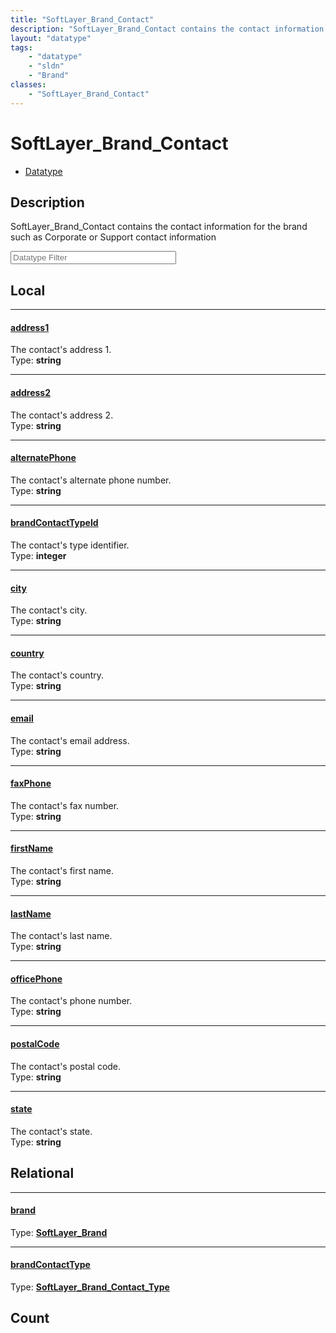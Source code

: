 ```yaml
---
title: "SoftLayer_Brand_Contact"
description: "SoftLayer_Brand_Contact contains the contact information for the brand such as Corporate or Support contact information"
layout: "datatype"
tags:
    - "datatype"
    - "sldn"
    - "Brand"
classes:
    - "SoftLayer_Brand_Contact"
---
```


# SoftLayer_Brand_Contact
<div id='service-datatype'>
    <ul id='sldn-reference-tabs'>
        <li id='datatype'> <a href='/reference/datatypes/SoftLayer_Brand_Contact' >Datatype</a></li>
    </ul>
</div>

## Description 
SoftLayer_Brand_Contact contains the contact information for the brand such as Corporate or Support contact information 





<!-- Filer BEGIN -->
<div class="view-filters">
        <div class="clearfix">
            <div class="search-input-box">
                <input placeholder="Datatype Filter" onkeyup="titleSearch(inputId='prop-input', divId='properties', elementClass='prop-row')" 
                    type="text" id="prop-input" value="" size="30" maxlength="128" class="form-text">
            </div>
        </div>
</div>
<!-- Filer END -->

<div id="properties" class="content">
<div id="localProperties" class="prop-content" >

## Local
<div class="prop-row">

-----
[address1]: #address1
#### [address1]
The contact's address 1.  
<span class="type-label">Type: </span>**string**


</div>
<div class="prop-row">

-----
[address2]: #address2
#### [address2]
The contact's address 2.  
<span class="type-label">Type: </span>**string**


</div>
<div class="prop-row">

-----
[alternatePhone]: #alternatephone
#### [alternatePhone]
The contact's alternate phone number.  
<span class="type-label">Type: </span>**string**


</div>
<div class="prop-row">

-----
[brandContactTypeId]: #brandcontacttypeid
#### [brandContactTypeId]
The contact's type identifier.  
<span class="type-label">Type: </span>**integer**


</div>
<div class="prop-row">

-----
[city]: #city
#### [city]
The contact's city.  
<span class="type-label">Type: </span>**string**


</div>
<div class="prop-row">

-----
[country]: #country
#### [country]
The contact's country.  
<span class="type-label">Type: </span>**string**


</div>
<div class="prop-row">

-----
[email]: #email
#### [email]
The contact's email address.  
<span class="type-label">Type: </span>**string**


</div>
<div class="prop-row">

-----
[faxPhone]: #faxphone
#### [faxPhone]
The contact's fax number.  
<span class="type-label">Type: </span>**string**


</div>
<div class="prop-row">

-----
[firstName]: #firstname
#### [firstName]
The contact's first name.  
<span class="type-label">Type: </span>**string**


</div>
<div class="prop-row">

-----
[lastName]: #lastname
#### [lastName]
The contact's last name.  
<span class="type-label">Type: </span>**string**


</div>
<div class="prop-row">

-----
[officePhone]: #officephone
#### [officePhone]
The contact's phone number.  
<span class="type-label">Type: </span>**string**


</div>
<div class="prop-row">

-----
[postalCode]: #postalcode
#### [postalCode]
The contact's postal code.  
<span class="type-label">Type: </span>**string**


</div>
<div class="prop-row">

-----
[state]: #state
#### [state]
The contact's state.  
<span class="type-label">Type: </span>**string**


</div>
</div>
<!-- LOCAL PROPERTY END -->

<div id="relationalProperties"  class="prop-content" >

## Relational
<div class="prop-row">

-----
[brand]: #brand
#### [brand]
  
<span class="type-label">Type: </span>**<a href='/reference/datatypes/SoftLayer_Brand'>SoftLayer_Brand </a>**


</div>
<div class="prop-row">

-----
[brandContactType]: #brandcontacttype
#### [brandContactType]
  
<span class="type-label">Type: </span>**<a href='/reference/datatypes/SoftLayer_Brand_Contact_Type'>SoftLayer_Brand_Contact_Type </a>**


</div>

## Count
</div>


